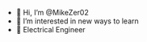 - 👋 Hi, I’m @MikeZer02
- 👀 I’m interested in new ways to learn
- 🌱 Electrical Engineer

<!---
MikeZer02/MikeZer02 is a ✨ special ✨ repository because its `README.md` (this file) appears on your GitHub profile.
You can click the Preview link to take a look at your changes.
--->
